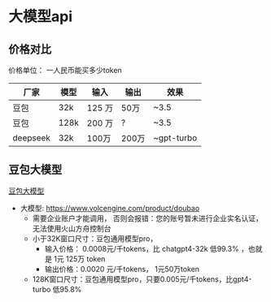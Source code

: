 # 大模型api

## 价格对比

价格单位： 一人民币能买多少token

| 厂家       | 模型   | 输入    | 输出   | 效果         |
| -------- | ---- | ----- | ---- | ---------- |
| 豆包       | 32k  | 125 万 | 50万  | ~3.5       |
| 豆包       | 128k | 200 万 | ?    | ~3.5       |
| deepseek | 32k  | 100万  | 200万 | ~gpt-turbo |

## 豆包大模型
[豆包大模型](https://mp.weixin.qq.com/s?__biz=MzIzNjc1NzUzMw==&mid=2247729211&idx=1&sn=260ee4c3055e47c95c3410610ffb5d57) 
- 大模型: https://www.volcengine.com/product/doubao
    - 需要企业账户才能调用， 否则会报错：您的账号暂未进行企业实名认证，无法使用火山方舟控制台
    - 小于32K窗口尺寸：豆包通用模型pro，
        - 输入价格： 0.0008元/千tokens，比 chatgpt4-32k 低99.3%  ，也就是 1元 125万 token
        - 输出价格：0.0020 元/千tokens， 1元50万token
    - 128K窗口尺寸：豆包通用模型pro，只要0.005元/千tokens，比gpt4-turbo 低95.8%